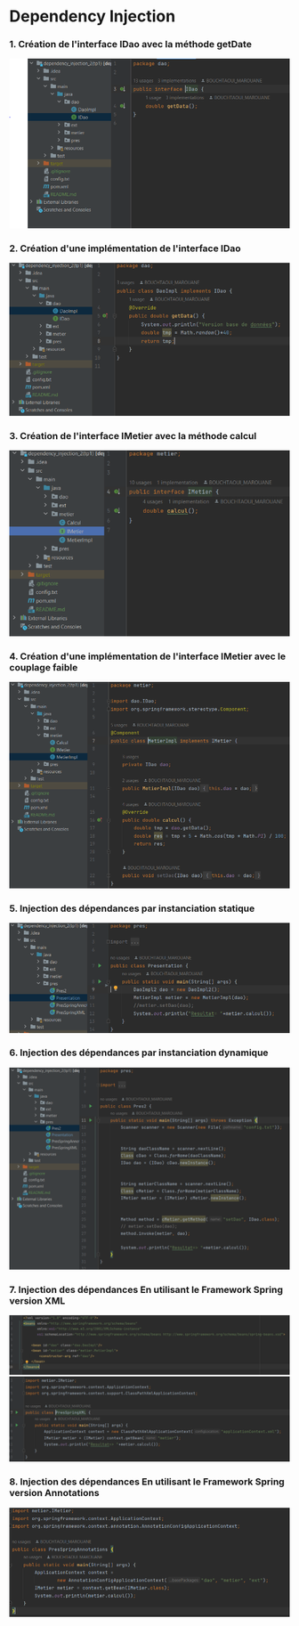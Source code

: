<h1>Dependency Injection</h1>

<h3>1. Création de l'interface IDao avec la méthode getDate</h3>
<img src="Caps/1.PNG">

<h3>2. Création d'une implémentation de l'interface IDao</h3>
<img src="Caps/2.PNG">

<h3>3. Création de l'interface IMetier avec la méthode calcul</h3>
<img src="Caps/3.PNG">

<h3>4. Création d'une implémentation de l'interface IMetier avec le couplage faible</h3>
<img src="Caps/4.PNG">

<h3>5. Injection des dépendances par instanciation statique</h3>
<img src="Caps/5.PNG">

<h3>6. Injection des dépendances par instanciation dynamique</h3>
<img src="Caps/6.PNG">

<h3>7. Injection des dépendances En utilisant le Framework Spring version XML</h3>
<img src="Caps/7.PNG">
<img src="Caps/8.PNG">

<h3>8. Injection des dépendances En utilisant le Framework Spring version Annotations</h3>
<img src="Caps/9.PNG">

